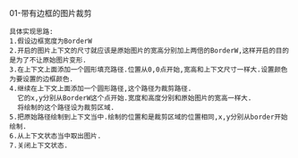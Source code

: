 01-带有边框的图片裁剪
	
	具体实现思路:
	1.假设边框宽度为BorderW
	2.开启的图片上下文的尺寸就应该是原始图片的宽高分别加上两倍的BorderW,这样开启的目的是为了不让原始图片变形.
	3.在上下文上面添加一个圆形填充路径.位置从0,0点开始,宽高和上下文尺寸一样大.设置颜色为要设置的边框颜色.
	4.继续在上下文上面添加一个圆形路径,这个路径为裁剪路径.
	  它的x,y分别从BorderW这个点开始.宽度和高度分别和原始图片的宽高一样大.
	  将绘制的这个路径设为裁剪区域.
	5.把原始路径绘制到上下文当中.绘制的位置和是裁剪区域的位置相同,x,y分别从border开始绘制.
	6.从上下文状态当中取出图片.
	7.关闭上下文状态.